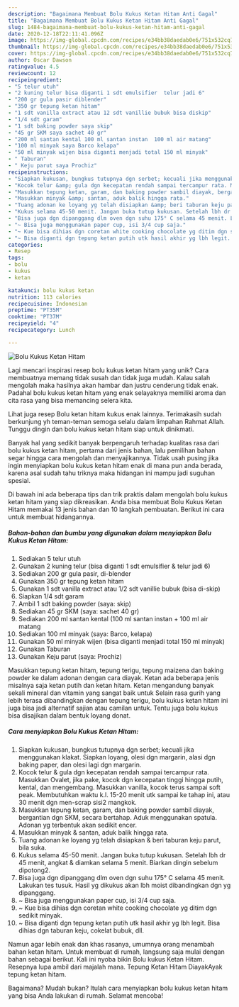 ```yaml
---
description: "Bagaimana Membuat Bolu Kukus Ketan Hitam Anti Gagal"
title: "Bagaimana Membuat Bolu Kukus Ketan Hitam Anti Gagal"
slug: 1484-bagaimana-membuat-bolu-kukus-ketan-hitam-anti-gagal
date: 2020-12-18T22:11:41.096Z
image: https://img-global.cpcdn.com/recipes/e34bb38daedab0e6/751x532cq70/bolu-kukus-ketan-hitam-foto-resep-utama.jpg
thumbnail: https://img-global.cpcdn.com/recipes/e34bb38daedab0e6/751x532cq70/bolu-kukus-ketan-hitam-foto-resep-utama.jpg
cover: https://img-global.cpcdn.com/recipes/e34bb38daedab0e6/751x532cq70/bolu-kukus-ketan-hitam-foto-resep-utama.jpg
author: Oscar Dawson
ratingvalue: 4.5
reviewcount: 12
recipeingredient:
- "5 telur utuh"
- "2 kuning telur bisa diganti 1 sdt emulsifier  telur jadi 6"
- "200 gr gula pasir diblender"
- "350 gr tepung ketan hitam"
- "1 sdt vanilla extract atau 12 sdt vanillie bubuk bisa diskip"
- "1/4 sdt garam"
- "1 sdt baking powder saya skip"
- "45 gr SKM saya sachet 40 gr"
- "200 ml santan kental 100 ml santan instan  100 ml air matang"
- "100 ml minyak saya Barco kelapa"
- "50 ml minyak wijen bisa diganti menjadi total 150 ml minyak"
- " Taburan"
- " Keju parut saya Prochiz"
recipeinstructions:
- "Siapkan kukusan, bungkus tutupnya dgn serbet; kecuali jika menggunakan klakat. Siapkan loyang, olesi dgn margarin, alasi dgn baking paper, dan olesi lagi dgn margarin."
- "Kocok telur &amp; gula dgn kecepatan rendah sampai tercampur rata. Masukkan Ovalet, jika pake, kocok dgn kecepatan tinggi hingga putih, kental, dan mengembang. Masukkan vanilla, kocok terus sampai soft peak. Membutuhkan waktu k.l. 15-20 menit utk sampai ke tahap ini, atau 30 menit dgn men-scrap sisi2 mangkok."
- "Masukkan tepung ketan, garam, dan baking powder sambil diayak, bergantian dgn SKM, secara bertahap. Aduk menggunakan spatula. Adonan yg terbentuk akan sedikit encer."
- "Masukkan minyak &amp; santan, aduk balik hingga rata."
- "Tuang adonan ke loyang yg telah disiapkan &amp; beri taburan keju parut, bila suka."
- "Kukus selama 45-50 menit. Jangan buka tutup kukusan. Setelah lbh dr 45 menit, angkat &amp; diamkan selama 5 menit. Biarkan dingin sebelum dipotong2."
- "Bisa juga dgn dipanggang dlm oven dgn suhu 175° C selama 45 menit. Lakukan tes tusuk. Hasil yg dikukus akan lbh moist dibandingkan dgn yg dipanggang."
- "~ Bisa juga menggunakan paper cup, isi 3/4 cup saja."
- "~ Kue bisa dihias dgn coretan white cooking chocolate yg ditim dgn sedikit minyak."
- "~ Bisa diganti dgn tepung ketan putih utk hasil akhir yg lbh legit. Bisa dihias dgn taburan keju, cokelat bubuk, dll."
categories:
- Resep
tags:
- bolu
- kukus
- ketan

katakunci: bolu kukus ketan 
nutrition: 113 calories
recipecuisine: Indonesian
preptime: "PT35M"
cooktime: "PT37M"
recipeyield: "4"
recipecategory: Lunch

---
```



![Bolu Kukus Ketan Hitam](https://img-global.cpcdn.com/recipes/e34bb38daedab0e6/751x532cq70/bolu-kukus-ketan-hitam-foto-resep-utama.jpg)

Lagi mencari inspirasi resep bolu kukus ketan hitam yang unik? Cara membuatnya memang tidak susah dan tidak juga mudah. Kalau salah mengolah maka hasilnya akan hambar dan justru cenderung tidak enak. Padahal bolu kukus ketan hitam yang enak selayaknya memiliki aroma dan cita rasa yang bisa memancing selera kita.

Lihat juga resep Bolu ketan hitam kukus enak lainnya. Terimakasih sudah berkunjung yh teman-teman semoga selalu dalam limpahan Rahmat Allah. Tunggu dingin dan bolu kukus ketan hitam siap untuk dinikmati.

Banyak hal yang sedikit banyak berpengaruh terhadap kualitas rasa dari bolu kukus ketan hitam, pertama dari jenis bahan, lalu pemilihan bahan segar hingga cara mengolah dan menyajikannya. Tidak usah pusing jika ingin menyiapkan bolu kukus ketan hitam enak di mana pun anda berada, karena asal sudah tahu triknya maka hidangan ini mampu jadi suguhan spesial.


Di bawah ini ada beberapa tips dan trik praktis dalam mengolah bolu kukus ketan hitam yang siap dikreasikan. Anda bisa membuat Bolu Kukus Ketan Hitam memakai 13 jenis bahan dan 10 langkah pembuatan. Berikut ini cara untuk membuat hidangannya.

<!--inarticleads1-->

##### Bahan-bahan dan bumbu yang digunakan dalam menyiapkan Bolu Kukus Ketan Hitam:

1. Sediakan 5 telur utuh
1. Gunakan 2 kuning telur (bisa diganti 1 sdt emulsifier &amp; telur jadi 6)
1. Sediakan 200 gr gula pasir, di-blender
1. Gunakan 350 gr tepung ketan hitam
1. Gunakan 1 sdt vanilla extract atau 1/2 sdt vanillie bubuk (bisa di-skip)
1. Siapkan 1/4 sdt garam
1. Ambil 1 sdt baking powder (saya: skip)
1. Sediakan 45 gr SKM (saya: sachet 40 gr)
1. Sediakan 200 ml santan kental (100 ml santan instan + 100 ml air matang
1. Sediakan 100 ml minyak (saya: Barco, kelapa)
1. Gunakan 50 ml minyak wijen (bisa diganti menjadi total 150 ml minyak)
1. Gunakan  Taburan
1. Gunakan  Keju parut (saya: Prochiz)


Masukkan tepung ketan hitam, tepung terigu, tepung maizena dan baking powder ke dalam adonan dengan cara diayak. Ketan ada beberapa jenis misalnya saja ketan putih dan ketan hitam. Ketan mengandung banyak sekali mineral dan vitamin yang sangat baik untuk Selain rasa gurih yang lebih terasa dibandingkan dengan tepung terigu, bolu kukus ketan hitam ini juga bisa jadi alternatif sajian atau camilan untuk. Tentu juga bolu kukus bisa disajikan dalam bentuk loyang donat. 

<!--inarticleads2-->

##### Cara menyiapkan Bolu Kukus Ketan Hitam:

1. Siapkan kukusan, bungkus tutupnya dgn serbet; kecuali jika menggunakan klakat. Siapkan loyang, olesi dgn margarin, alasi dgn baking paper, dan olesi lagi dgn margarin.
1. Kocok telur &amp; gula dgn kecepatan rendah sampai tercampur rata. Masukkan Ovalet, jika pake, kocok dgn kecepatan tinggi hingga putih, kental, dan mengembang. Masukkan vanilla, kocok terus sampai soft peak. Membutuhkan waktu k.l. 15-20 menit utk sampai ke tahap ini, atau 30 menit dgn men-scrap sisi2 mangkok.
1. Masukkan tepung ketan, garam, dan baking powder sambil diayak, bergantian dgn SKM, secara bertahap. Aduk menggunakan spatula. Adonan yg terbentuk akan sedikit encer.
1. Masukkan minyak &amp; santan, aduk balik hingga rata.
1. Tuang adonan ke loyang yg telah disiapkan &amp; beri taburan keju parut, bila suka.
1. Kukus selama 45-50 menit. Jangan buka tutup kukusan. Setelah lbh dr 45 menit, angkat &amp; diamkan selama 5 menit. Biarkan dingin sebelum dipotong2.
1. Bisa juga dgn dipanggang dlm oven dgn suhu 175° C selama 45 menit. Lakukan tes tusuk. Hasil yg dikukus akan lbh moist dibandingkan dgn yg dipanggang.
1. ~ Bisa juga menggunakan paper cup, isi 3/4 cup saja.
1. ~ Kue bisa dihias dgn coretan white cooking chocolate yg ditim dgn sedikit minyak.
1. ~ Bisa diganti dgn tepung ketan putih utk hasil akhir yg lbh legit. Bisa dihias dgn taburan keju, cokelat bubuk, dll.


Namun agar lebih enak dan khas rasanya, umumnya orang menambah bahan ketan hitam. Untuk membuat di rumah, langsung saja mulai dengan bahan sebagai berikut. Kali ini nyoba bikin Bolu kukus Ketan Hitam. Resepnya lupa ambil dari majalah mana. Tepung Ketan Hitam DiayakAyak tepung ketan hitam. 

Bagaimana? Mudah bukan? Itulah cara menyiapkan bolu kukus ketan hitam yang bisa Anda lakukan di rumah. Selamat mencoba!
